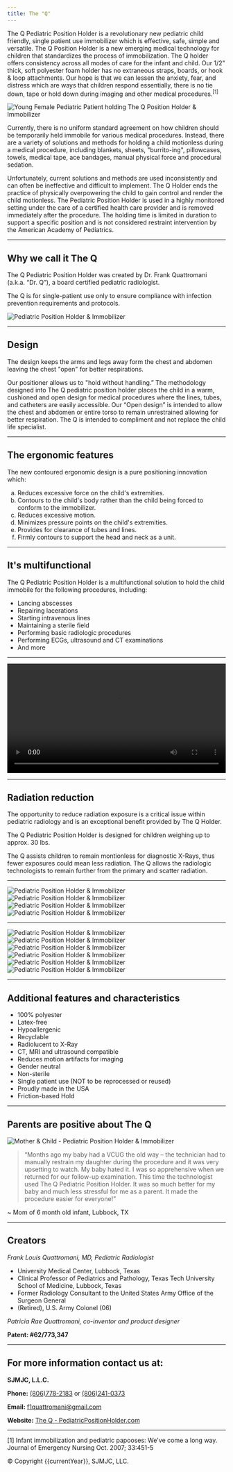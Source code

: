 ```yaml
---
title: The "Q"
---
```


The Q Pediatric Position Holder is a revolutionary new pediatric child friendly, single patient use immobilizer which is effective, safe, simple and versatile. The Q Position Holder is a new emerging medical technology for children that standardizes the process of immobilization. The Q holder offers consistency across all modes of care for the infant and child. Our 1/2" thick, soft polyester foam holder has no extraneous straps, boards, or hook & loop attachments. Our hope is that we can lessen the anxiety, fear, and distress which are ways that children respond essentially, there is no tie down, tape or hold down during imaging and other medical procedures.<sup>[1]</sup>

![Young Female Pediatric Patient holding The Q Position Holder & Immobilizer](/images/IMG_2130-min_832x.jpg)

Currently, there is no uniform standard agreement on how children should be temporarily held immobile for various medical procedures. Instead, there are a variety of solutions and methods for holding a child motionless during a medical procedure, including blankets, sheets, "burrito-ing", pillowcases, towels, medical tape, ace bandages, manual physical force and procedural sedation.

Unfortunately, current solutions and methods are used inconsistently and can often be ineffective and difficult to implement. The Q Holder ends the practice of physically overpowering the child to gain control and render the child motionless. The Pediatric Position Holder is used in a highly monitored setting under the care of a certified health care provider and is removed immediately after the procedure. The holding time is limited in duration to support a specific position and is not considered restraint intervention by the American Academy of Pediatrics.

---

## Why we call it The Q

The Q Pediatric Position Holder was created by Dr. Frank Quattromani (a.k.a. “Dr. Q”), a board certified pediatric radiologist.

The Q is for single-patient use only to ensure compliance with infection prevention requirements and protocols.

![Pediatric Position Holder & Immobilizer](/images/hero-min.png)

---

## Design

The design keeps the arms and legs away form the chest and abdomen leaving the chest "open" for better respirations.

Our positioner allows us to "hold without handling.” The methodology designed into The Q pediatric position holder places the child in a warm, cushioned and open design for medical procedures where the lines, tubes, and catheters are easily accessible. Our “Open design” is intended to allow the chest and abdomen or entire torso to remain unrestrained allowing for better respiration. The Q is intended to compliment and not replace the child life specialist.

---

## The ergonomic features

The new contoured ergonomic design is a pure positioning innovation which:

<ol type="a">
  <li>Reduces excessive force on the child's extremities.</li>
  <li>Contours to the child's body rather than the child being forced to conform to the immobilizer.</li>
  <li>Reduces excessive motion.</li>
  <li>Minimizes pressure points on the child's extremities.</li>
  <li>Provides for clearance of tubes and lines.</li>
  <li>Firmly contours to support the head and neck as a unit.</li>
</ol>

---

## It's multifunctional

The Q Pediatric Position Holder is a multifunctional solution to hold the child immobile for the following procedures, including:

-	Lancing abscesses
-	Repairing lacerations
-	Starting intravenous lines
-	Maintaining a sterile field
-	Performing basic radiologic procedures
-	Performing ECGs, ultrasound and CT examinations
-	And more

---

<video controls style="width: 100% !important; height: auto !important;">
  <source src="/images/IMG_7031.mp4" type="video/mp4">
  <source src="/images/IMG_7031.ogg" type="video/ogg">
   Your browser does not support HTML5 video.
</video>

---

## Radiation reduction

The opportunity to reduce radiation exposure is a critical issue within pediatric radiology and is an exceptional benefit provided by The Q Holder.

The Q Pediatric Position Holder is designed for children weighing up to approx. 30 lbs.

The Q assists children to remain montionless for diagnostic X-Rays, thus fewer exposures could mean less radiation. The Q allows the radiologic technologists to remain further from the primary and scatter radiation.

---

![Pediatric Position Holder & Immobilizer](/images/IMG_1641.jpg)
![Pediatric Position Holder & Immobilizer](/images/IMG_1672.jpg)
![Pediatric Position Holder & Immobilizer](/images/my-first-new-years.jpg)
![Pediatric Position Holder & Immobilizer](/images/IMG_1999.jpg)

---

![Pediatric Position Holder & Immobilizer](/images/IMG_1778-min_832x.jpg)
![Pediatric Position Holder & Immobilizer](/images/IMG_1977-min_832x.jpg)
![Pediatric Position Holder & Immobilizer](/images/IMG_1980-min_832x.jpg)
![Pediatric Position Holder & Immobilizer](/images/IMG_2063-min_832x.jpg)
![Pediatric Position Holder & Immobilizer](/images/IMG_2081-min_832x.jpg)
![Pediatric Position Holder & Immobilizer](/images/IMG_2127-min_832x.jpg)

---

## Additional features and characteristics

-	100% polyester
-	Latex-free
-	Hypoallergenic
-	Recyclable
- Radiolucent to X-Ray
-	CT, MRI and ultrasound compatible
-	Reduces motion artifacts for imaging
-	Gender neutral
-	Non-sterile
-	Single patient use (NOT to be reprocessed or reused)
-	Proudly made in the USA <i class="fas fa-flag-usa"></i>
- Friction-based Hold

---

## Parents are positive about The Q

![Mother & Child - Pediatric Position Holder & Immobilizer](/images/IMG_1970.jpg)

> “Months ago my baby had a VCUG the old way – the technician had to manually restrain my daughter during the procedure and it was very upsetting to watch. My baby hated it. I was so apprehensive when we returned for our follow-up examination. This time the technologist used The Q Pediatric Position Holder. It was so much better for my baby and much less stressful for me as a parent. It made the procedure easier for everyone!”

~	Mom of 6 month old infant, Lubbock, TX

---

## Creators
*Frank Louis Quattromani, MD, Pediatric Radiologist*
* University Medical Center, Lubbock, Texas
* Clinical Professor of Pediatrics and Pathology, Texas Tech University School of Medicine, Lubbock, Texas
* Former Radiology Consultant to the United States Army Office of the Surgeon General
* (Retired), U.S. Army Colonel (06)

*Patricia Rae Quattromani, co-inventor and product designer*

**Patent: #62/773,347**

---

## For more information contact us at:

**SJMJC, L.L.C.**

**Phone:** <a href="tel:1-806-778-2183">(806)778-2183</a> or <a href="tel:1-241-778-0373">(806)241-0373</a>

**Email:** <f1quattromani@gmail.com>

**Website:** [The Q - PediatricPositionHolder.com](https://pediatricpositionholder.com)

---

[1] Infant immobilization and pediatric papooses: We've come a long way. Journal of Emergency Nursing Oct. 2007; 33:451-5
    
&copy; Copyright {{currentYear}}, SJMJC, LLC.

